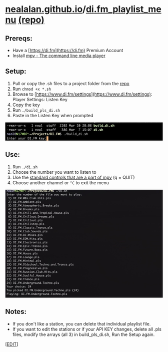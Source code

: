 # [nealalan.github.io](https://nealalan.github.io)/[di.fm_playlist_menu](https://nealalan.github.io/di.fm_playlist_menu) [(repo)](https://github.com/nealalan/di.fm_playlist_menu)

## Prereqs:
- Have a [https://di.fm](https://di.fm) Premium Account
- Install [mpv - The command line media player](https://mpv.io/)

## Setup:
1. Pull or copy the .sh files to a project folder from the [repo](https://github.com/nealalan/di.fm_playlist_menu)
2. Run `chmod +x *.sh`
3. Browse to [https://www.di.fm/settings](https://www.di.fm/settings): Player Settings: Listen Key
4. Copy the key
5. Run `./build_pls_di.sh`
6. Paste in the Listen Key when prompted

![](https://github.com/nealalan/di.fm_playlist_menu/blob/master/images/Screen%20Shot%202019-03-10%20at%209.24.02%20PM.jpg?raw=true)

## Use: 
1. Run `./di.sh`
2. Choose the number you want to listen to
3. Use the [standard controls that are a part of mpv](https://mpv.io/manual/master/) (q = QUIT)
3. Choose another channel or `^C` to exit the menu

![](https://github.com/nealalan/di.fm_playlist_menu/blob/master/images/Screen%20Shot%202019-03-10%20at%209.16.48%20PM.jpg?raw=true)

## Notes: 
- If you don't like a station, you can delete that individual playlist file.
- If you want to edit the stations or if your API KEY changes, delete all .pls files, modify the arrays (all 3) in build_pls_di.sh, Run the Setup again.

[[EDIT](https://github.com/nealalan/di.fm_playlist_menu/edit/master/readme.md)]
